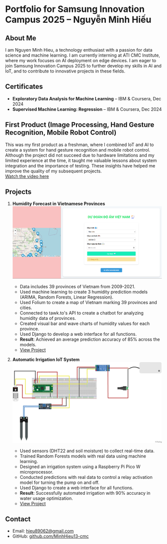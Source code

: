 # Portfolio for Samsung Innovation Campus 2025 – Nguyễn Minh Hiếu

## About Me
I am Nguyen Minh Hieu, a technology enthusiast with a passion for data science and machine learning. I am currently interning at ATI CMC Institute, where my work focuses on AI deployment on edge devices. I am eager to join Samsung Innovation Campus 2025 to further develop my skills in AI and IoT, and to contribute to innovative projects in these fields.

## Certificates
- **Exploratory Data Analysis for Machine Learning** – IBM & Coursera, Dec 2024  
- **Supervised Machine Learning: Regression** – IBM & Coursera, Dec 2024  

## First Product (Image Processing, Hand Gesture Recognition, Mobile Robot Control)
This was my first product as a freshman, where I combined IoT and AI to create a system for hand gesture recognition and mobile robot control. Although the project did not succeed due to hardware limitations and my limited experience at the time, it taught me valuable lessons about system integration and the importance of testing. These insights have helped me improve the quality of my subsequent projects.  
[Watch the video here](https://drive.google.com/file/d/10xdvZ76OoRrIBuYPkzIII2ntkHG4Bqb9/view?usp=sharing)  

## Projects
1. **Humidity Forecast in Vietnamese Provinces**  
   ![Humidity Forecast](img_1.png)  
   - Data includes 39 provinces of Vietnam from 2009-2021.  
   - Used machine learning to create 3 humidity prediction models (ARIMA, Random Forests, Linear Regression).  
   - Used Folium to create a map of Vietnam marking 39 provinces and cities.  
   - Connected to tawk.to's API to create a chatbot for analyzing humidity data of provinces.  
   - Created visual bar and wave charts of humidity values for each province.  
   - Used Django to develop a web interface for all functions.  
   - **Result**: Achieved an average prediction accuracy of 85% across the models.  
   - [View Project](https://github.com/MinhHieu13-cmc/Humidity-forecast-in-Vietnamese-provinces)  

2. **Automatic Irrigation IoT System**  
   ![Irrigation System](img.png)  
   - Used sensors (DHT22 and soil moisture) to collect real-time data.  
   - Trained Random Forests models with real data using machine learning.  
   - Designed an irrigation system using a Raspberry Pi Pico W microprocessor.  
   - Conducted predictions with real data to control a relay activation model for turning the pump on and off.  
   - Used Django to create a web interface for all functions.  
   - **Result**: Successfully automated irrigation with 90% accuracy in water usage optimization.  
   - [View Project](https://github.com/MinhHieu13-cmc/Hethongtuoitieutudong)  

## Contact
- Email: hieu89062@gmail.com  
- GitHub: [github.com/MinhHieu13-cmc](https://github.com/MinhHieu13-cmc)